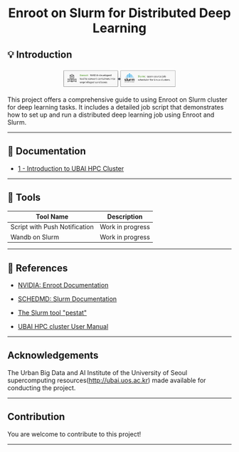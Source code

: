 <div width="100%" height="100%" align="center">

<h1 align="center">
  <p align="center">Enroot on Slurm for Distributed Deep Learning</p>
</h1>

</div>

## 💡 Introduction

<h3 align="center">
  <img width="50%" src="images/main.png" alt="Enroot on Slurm">
</h3>

This project offers a comprehensive guide to using Enroot on Slurm cluster for deep learning tasks. It includes a detailed job script that demonstrates how to set up and run a distributed deep learning job using Enroot and Slurm.

---

## 🚩 Documentation

- [1 - Introduction to UBAI HPC Cluster](https://github.com/erectbranch/enroot-on-slurm/tree/master/doc/01_UBAI)

---

## 🔧 Tools

| Tool Name | Description |
| --------- | ----------- |
| Script with Push Notification | Work in progress |
| Wandb on Slurm | Work in progress |

---

## 🧷 References

- [NVIDIA: Enroot Documentation](https://github.com/NVIDIA/enroot/tree/master/doc)

- [SCHEDMD: Slurm Documentation](https://slurm.schedmd.com/documentation.html)

- [The Slurm tool "pestat"](https://github.com/OleHolmNielsen/Slurm_tools/tree/master/pestat)

- [UBAI HPC cluster User Manual](https://ubai.uos.ac.kr/)

---

## Acknowledgements

The Urban Big Data and AI Institute of the University of Seoul supercomputing resources(http://ubai.uos.ac.kr) made available for conducting the project.

---

## Contribution

You are welcome to contribute to this project!

---